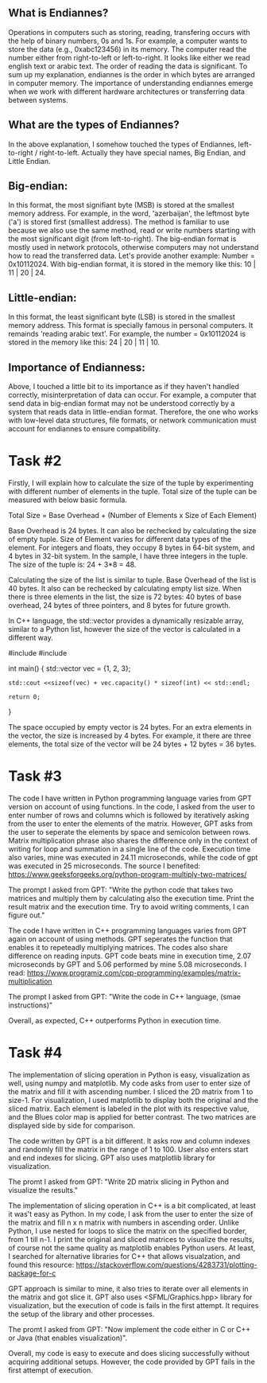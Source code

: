 ## What is Endiannes?

Operations in computers such as storing, reading, transfering occurs with the help of binary numbers, 0s and 1s. For example, a computer wants to store the data (e.g., 0xabc123456) in its memory. The computer read the number either from right-to-left or left-to-right. It looks like either we read english text or arabic text. The order of reading the data is significant. To sum up my explanation, endiannes is the order in which bytes are arranged in computer memory. The importance of understanding endiannes emerge when we work with different hardware architectures or transferring data between systems. 

## What are the types of Endiannes?
In the above explanation, I somehow touched the types of Endiannes, left-to-right / right-to-left. Actually they have special names, Big Endian, and Little Endian.

## Big-endian: 
In this format, the most signifiant byte (MSB) is stored at the smallest memory address. For example, in the word, 'azerbaijan', the leftmost byte ('a') is stored first (smalllest address). The method is familiar to use because we also use the same method, read or write numbers starting with the most significant digit (from left-to-right). The big-endian format is mostly used in network protocols, otherwise computers may not understand how to read the transferred data. Let's provide another example: 
Number = 0x10112024. With big-endian format, it is stored in the memory like this: 10 | 11 | 20 | 24.


## Little-endian: 
In this format, the least significant byte (LSB) is stored in the smallest memory address. This format is specially famous in personal computers. It remainds 'reading arabic text'. 
For example, the number = 0x10112024 is stored in the memory like this: 24 | 20 | 11 | 10. 


## Importance of Endianness: 
Above, I touched a little bit to its importance as if they haven't handled correctly, misinterpretation of data can occur. For example, a computer that send data in big-endian format may not be understood correctly by a system that reads data in little-endian format. Therefore, the one who works with low-level data structures, file formats, or network communication must account for endiannes to ensure compatibility.

# Task #2

Firstly, I will explain how to calculate the size of the tuple by experimenting with different number of elements in the tuple. Total size of the tuple can be measured with below basic formula. 

Total Size = Base Overhead + (Number of Elements x Size of Each Element)

Base Overhead is 24 bytes. It can also be rechecked by calculating the size of empty tuple. Size of Element varies for different data types of the element. For integers and floats, they occupy 8 bytes in 64-bit system, and 4 bytes in 32-bit system. In the sample, I have three integers in the tuple. The size of the tuple is: 24 + 3*8 = 48.

Calculating the size of the list is similar to tuple. Base Overhead of the list is 40 bytes. It also can be rechecked by calculating empty list size. When there is three elements in the list, the size is 72 bytes: 40 bytes of base overhead, 24 bytes of three pointers, and 8 bytes for future growth.

In C++ language, the std::vector provides a dynamically resizable array, similar to a Python list, however the size of the vector is calculated in a different way. 

#include <iostream>
#include <vector>

int main() {
    std::vector<int> vec = {1, 2, 3};  

    std::cout <<sizeof(vec) + vec.capacity() * sizeof(int) << std::endl;
    
    return 0;
}

The space occupied by empty vector is 24 bytes. For an extra elements in the vector, the size is increased by 4 bytes. For example, it there are three elements, the total size of the vector will be 24 bytes + 12 bytes = 36 bytes.


# Task #3

The code I have written in Python programming language varies from GPT version on account of using functions. In the code, I asked from the user to enter number of rows and columns which is followed by iteratively asking from the user to enter the elements of the matrix. However, GPT asks from the user to seperate the elements by space and semicolon between rows. Matrix multiplication phrase also shares the difference only in the context of writing for loop and summation in a single line of the code. Execution time also varies, mine was executed in 24.11 microseconds, while the code of gpt was executed in 25 microseconds. The source I benefited: https://www.geeksforgeeks.org/python-program-multiply-two-matrices/

The prompt I asked from GPT: "Write the python code that takes two matrices and multiply them by calculating also the execution time. Print the result matrix and the execution time. Try to avoid writing comments, I can figure out."

The code I have written in C++ programming languages varies from GPT again on account of using methods. GPT seperates the function that enables it to repeteadly multiplying matrices. The codes also share difference on reading inputs. GPT code beats mine in execution time, 2.07 microseconds by GPT and 5.06 performed by mine 5.08 microseconds. I read: https://www.programiz.com/cpp-programming/examples/matrix-multiplication

The prompt I asked from GPT: "Write the code in C++ language, (smae instructions)"

Overall, as expected, C++ outperforms Python in execution time. 


# Task #4

The implementation of slicing operation in Python is easy, visualization as well, using numpy and matplotlib. My code asks from user to enter size of the matrix and fill it with ascending number. I sliced the 2D matrix from 1 to size-1. For visualization, I used matplotlib to display both the original and the sliced matrix. Each element is labeled in the plot with its respective value, and the Blues color map is applied for better contrast. The two matrices are displayed side by side for comparison.

The code written by GPT is a bit different. It asks row and column indexes and randomly fill the matrix in the range of 1 to 100. User also enters start and end indexes for slicing. GPT also uses matplotlib library for visualization.

The promt I asked from GPT: "Write 2D matrix slicing in Python and visualize the results."

The implementation of slicing operation in C++ is a bit complicated, at least it was't easy as Python. In my code, I ask from the user to enter the size of the matrix and fill n x n matrix with numbers in ascending order. Unlike Python, I use nested for loops to slice the matrix on the specified border, from 1 till n-1. I print the original and sliced matrices to visualize the results, of course not the same quality as matplotlib enables Python users. At least, I searched for alternative libraries for C++ that allows visualzation, and found this resource: https://stackoverflow.com/questions/4283731/plotting-package-for-c

GPT approach is similar to mine, it also tries to iterate over all elements in the matrix and got slice it. GPT also uses <SFML/Graphics.hpp> library for visualization, but the execution of code is fails in the first attempt. It requires the setup of the library and other processes.

The promt I asked from GPT: "Now implement the code either in C or C++ or Java (that enables visualization)".

Overall, my code is easy to execute and does slicing successfully without acquiring additional setups. However, the code provided by GPT fails in the first attempt of execution.

